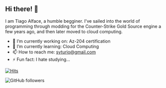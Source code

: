 ## Hi there! 👋

I am Tiago Alface, a humble begginer. I've sailed into the world of programming through modding for the Counter-Strike Gold Source engine a few years ago, and then later moved to cloud computing.

* 🔭 I’m currently working on: Az-204 certification
* 🌱 I’m currently learning: Cloud Computing
* 📫 How to reach me: syturio@gmail.com
* ⚡ Fun fact: I hate studying...

[![Hits](https://hits.seeyoufarm.com/api/count/incr/badge.svg?url=https%3A%2F%2Fgithub.com%2FSyturio&count_bg=%2379C83D&title_bg=%23555555&icon=&icon_color=%23E7E7E7&title=visitors&edge_flat=false)](https://hits.seeyoufarm.com)

![GitHub followers](https://img.shields.io/github/followers/Syturio?label=Followers)

